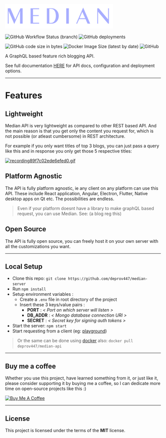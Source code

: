 <img src="./src/frontend/static/fullLength.png" width="350" height="80"/>

![GitHub Workflow Status (branch)](https://img.shields.io/github/workflow/status/deprov447/median-api/Node.js%20CI/master?style=for-the-badge)
![GitHub deployments](https://img.shields.io/github/deployments/deprov447/median-api/server-median?label=Deployment%20state&style=for-the-badge)

![GitHub code size in bytes](https://img.shields.io/github/languages/code-size/deprov447/median-api?style=for-the-badge)
![Docker Image Size (latest by date)](https://img.shields.io/docker/image-size/deprov447/median-api?style=for-the-badge)
![GitHub](https://img.shields.io/github/license/deprov447/median-server?style=for-the-badge)

A GraphQL based feature rich blogging API.

See full documentation [HERE](https://median-api.deprov447.me) for API docs, configuration and deployment options.

---

# Features

## Lightweight

Median API is very lightweight as compared to other REST based API. And the main reason is that you get only the content you request for, which is not possible (or atleast cumbersome) in REST architecture.

For example if you only want titles of top 3 blogs, you can just pass a query like this and in response you only get those 5 respective titles:

[![recording89f7c02ede6efed0.gif](https://s9.gifyu.com/images/recording89f7c02ede6efed0.gif)](https://gifyu.com/image/J5h1)

## Platform Agnostic

The API is fully platform agnostic, ie any client on any platform can use this API. These include React application, Angular, Electron, Flutter, Native desktop apps on Qt etc. The possibilities are endless.

> Even if your platform doesnt have a library to make graphQL based request, you can use Median. See: (a blog reg this)

## Open Source

The API is fully open source, you can freely host it on your own server with all the customizations you want.

---

## Local Setup

- Clone this repo: `git clone https://github.com/deprov447/median-server`
- Run `npm install`
- Setup environment variables :
  - Create a `.env` file in root directory of the project
  - Insert these 3 keys/value pairs :
    - **PORT** : _< Port on which server will listen >_
    - **DB_ADDR** : _< Mongo database connection URI >_
    - **SECRET** : _< Secret key for signing auth tokens >_
- Start the server: `npm start`
- Start requesting from a client (eg: [playground](https://median-api.deprov447.me/client))

> Or the same can be done using [docker](https://hub.docker.com/r/deprov447/median-api) also: `docker pull deprov447/median-api`

---

## Buy me a coffee

Whether you use this project, have learned something from it, or just like it, please consider supporting it by buying me a coffee, so I can dedicate more time on open-source projects like this :)

<a href="https://www.buymeacoffee.com/deprov447" target="_blank"><img src="https://www.buymeacoffee.com/assets/img/guidelines/download-assets-sm-1.svg" alt="Buy Me A Coffee" ></a>

---

## License

This project is licensed under the terms of the **MIT** license.
